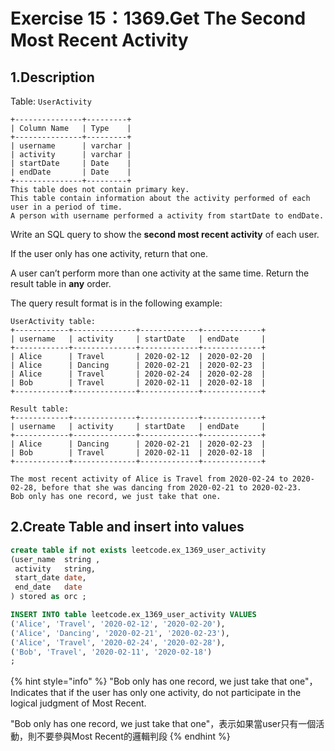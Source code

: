# Exercise 15：1369.Get The Second Most Recent Activity

## 1.Description

Table: `UserActivity`

```
+---------------+---------+
| Column Name   | Type    |
+---------------+---------+
| username      | varchar |
| activity      | varchar |
| startDate     | Date    |
| endDate       | Date    |
+---------------+---------+
This table does not contain primary key.
This table contain information about the activity performed of each user in a period of time.
A person with username performed a activity from startDate to endDate.
```

Write an SQL query to show the **second most recent activity** of each user.

If the user only has one activity, return that one.

A user can’t perform more than one activity at the same time. Return the result table in **any** order.

The query result format is in the following example:

```
UserActivity table:
+------------+--------------+-------------+-------------+
| username   | activity     | startDate   | endDate     |
+------------+--------------+-------------+-------------+
| Alice      | Travel       | 2020-02-12  | 2020-02-20  |
| Alice      | Dancing      | 2020-02-21  | 2020-02-23  |
| Alice      | Travel       | 2020-02-24  | 2020-02-28  |
| Bob        | Travel       | 2020-02-11  | 2020-02-18  |
+------------+--------------+-------------+-------------+

Result table:
+------------+--------------+-------------+-------------+
| username   | activity     | startDate   | endDate     |
+------------+--------------+-------------+-------------+
| Alice      | Dancing      | 2020-02-21  | 2020-02-23  |
| Bob        | Travel       | 2020-02-11  | 2020-02-18  |
+------------+--------------+-------------+-------------+

The most recent activity of Alice is Travel from 2020-02-24 to 2020-02-28, before that she was dancing from 2020-02-21 to 2020-02-23.
Bob only has one record, we just take that one.
```

## 2.Create Table and insert into values

```sql
create table if not exists leetcode.ex_1369_user_activity
(user_name	string ,
 activity	string, 
 start_date	date,
 end_date	date
) stored as orc ;

INSERT INTO table leetcode.ex_1369_user_activity VALUES
('Alice', 'Travel', '2020-02-12', '2020-02-20'),
('Alice', 'Dancing', '2020-02-21', '2020-02-23'),
('Alice', 'Travel', '2020-02-24', '2020-02-28'),
('Bob', 'Travel', '2020-02-11', '2020-02-18')
;
```

{% hint style="info" %}
"Bob only has one record, we just take that one"，Indicates that if the user has only one activity, do not participate in the logical judgment of Most Recent.



"Bob only has one record, we just take that one"，表示如果當user只有一個活動，則不要參與Most Recent的邏輯判段
{% endhint %}

